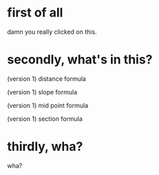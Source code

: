 # first of all
damn you really clicked on this.

# secondly, what's in this?
(version 1) distance formula

(version 1) slope formula

(version 1) mid point formula

(version 1) section formula

# thirdly, wha?
wha?
